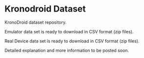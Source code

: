 # Kronodroid Dataset 

KronoDroid dataset repository. 

Emulator data set is ready to download in CSV format (zip files). 

Real Device data set is ready to download in CSV format (zip files).

Detailed explanation and more information to be posted soon.
